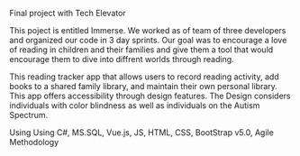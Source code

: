 
Final project with Tech Elevator

This poject is entitled Immerse. We worked as of team of three developers and organized our code in 3 day sprints. 
Our goal was to encourage a love of reading in children and their families and give them a tool that would encourage them to dive into diffrent worlds through reading.

This reading tracker app that allows users to record reading activity, add books to a shared family library, and maintain their own personal library. 
This app offers accessibility through design features. The Design considers individuals with color blindness as well as individuals on the Autism Spectrum.

Using Using C#, MS.SQL, Vue.js, JS, HTML, CSS, BootStrap v5.0, Agile Methodology
